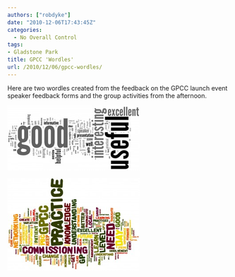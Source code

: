 ```yaml
---
authors: ["robdyke"]
date: "2010-12-06T17:43:45Z"
categories:
  - No Overall Control
tags:
- Gladstone Park
title: GPCC 'Wordles'
url: /2010/12/06/gpcc-wordles/
---
```

Here are two wordles created from the feedback on the GPCC launch event speaker feedback forms and the group activities from the afternoon.

[<img class="aligncenter size-medium wp-image-423" title="GPCC Speaker feedback" src="/pubfiles/2010/12/GPCC-Speaker-feedback-300x147.jpg" alt="" width="300" height="147" />](/pubfiles/2010/12/GPCC-Speaker-feedback.jpg)

[<img class="aligncenter size-medium wp-image-424" title="GPCC Feedback" src="/pubfiles/2010/12/GPCC-Feedback-300x209.jpg" alt="" width="300" height="209" />](/pubfiles/2010/12/GPCC-Feedback.jpg)
